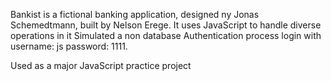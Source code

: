 Bankist is  a fictional banking application, designed ny Jonas Schemedtmann, built by Nelson Erege.
It uses JavaScript to handle diverse operations in it
Simulated a non database Authentication process 
login with username: js  password: 1111.

Used as a major JavaScript practice project
